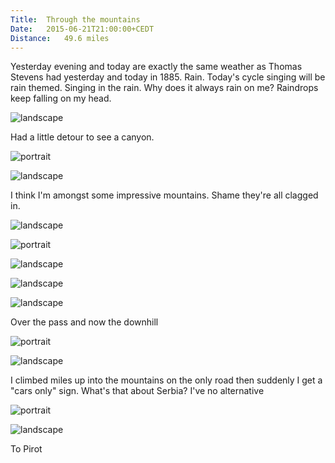 ```yaml
---
Title:	Through the mountains
Date:	2015-06-21T21:00:00+CEDT
Distance:	49.6 miles
---
```


Yesterday evening and today are exactly the same weather as Thomas Stevens had yesterday and today in 1885. Rain. Today's cycle singing will be rain themed. Singing in the rain. Why does it always rain on me? Raindrops keep falling on my head.

![landscape](https://farm4.staticflickr.com/3831/18833672533_054ed3de79.jpg "Wet morning into the Balkan mountains")

Had a little detour to see a canyon. 

![portrait](https://farm1.staticflickr.com/474/19454297865_0439413270.jpg "Waterfall")

![landscape](https://farm1.staticflickr.com/471/19428237356_574ea1417e.jpg "Canyon")

I think I'm amongst some impressive mountains. Shame they're all clagged in.

![landscape](https://farm4.staticflickr.com/3807/19266760280_af1e6e8893.jpg "The Balkan mountains")

![portrait](https://farm1.staticflickr.com/352/19266765998_d1ac593731.jpg "The Balkan mountains")

![landscape](https://farm4.staticflickr.com/3887/19448037672_6d524c077f.jpg "Near Bela Palanka")

![landscape](https://farm4.staticflickr.com/3850/19454360345_a91a0cff03.jpg "Poor roads south of Bela Palanka")

![landscape](https://farm1.staticflickr.com/406/19268234649_9fdd302810.jpg "South of Bela Palanka")

Over the pass and now the downhill

![portrait](https://pbs.twimg.com/media/CIBEH4gVAAAw3-6.jpg:large "Downhill")

![landscape](https://pbs.twimg.com/media/CIBEtN3UkAEf4dt.jpg:large "Purple field and a smell of curry")

I climbed miles up into the mountains on the only road then suddenly I get a "cars only" sign. What's that about Serbia? I've no alternative

![portrait](https://pbs.twimg.com/media/CICGJnCXAAAUuti.jpg:large "15km from Pirot")

![landscape](https://pbs.twimg.com/media/CICGiD1WIAEbpqy.jpg:large "Solar recumbents")

To Pirot
